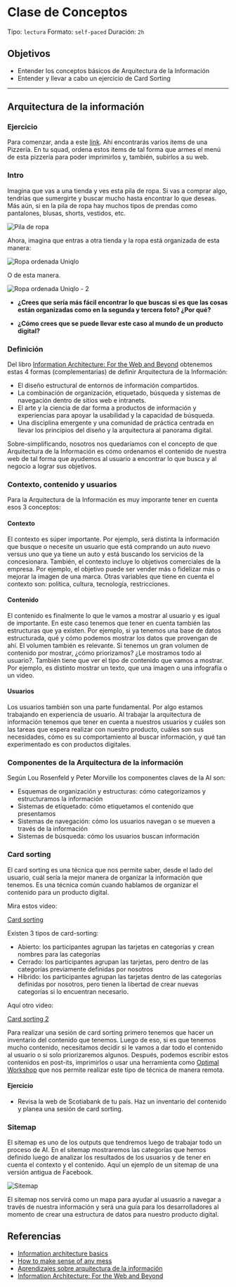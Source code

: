 # Clase de Conceptos

Tipo: `lectura`
Formato: `self-paced`
Duración: `2h`

## Objetivos

- Entender los conceptos básicos de Arquitectura de la Información
- Entender y llevar a cabo un ejercicio de Card Sorting

***

## Arquitectura de la información

### Ejercicio

Para comenzar, anda a este [link](https://docs.google.com/spreadsheets/d/1dALqHwNft1EkFfbeuoOhiC9R_jC0RrwfYdn2sosZyWw/edit?usp=sharing).
Ahí encontrarás varios items de una Pizzería. En tu squad, ordena estos items de
tal forma que armes el menú de esta pizzería para poder imprimirlos y, también,
subirlos a su web.

### Intro

Imagina que vas a una tienda y ves esta pila de ropa. Si vas a comprar algo,
tendrías que sumergirte y buscar mucho hasta encontrar lo que deseas. Más aún,
si en la pila de ropa hay muchos tipos de prendas como pantalones, blusas,
shorts, vestidos, etc.

![Pila de ropa](https://lh3.googleusercontent.com/PCPqvsj2QkC0PZAOw6KdYSzj7QN_Wm-GpkWfUTRjkwCscmHfG1NnJTiycXc3yu7bB7bID2R8HdHVcCWurvdfx19IIBrDh8Iek481U4WpyGFp3YAmLm7NCYcZTqsuYlpmEDIIzJM-QT8)

Ahora, imagina que entras a otra tienda y la ropa está organizada de esta
manera:

![Ropa ordenada Uniqlo](https://lh4.googleusercontent.com/Qcf7Urv949mGj9bCFTCQacINc288JN5IHt_DnNyIe3EfxaHQYLbUA-2C1PSC3lCQR3j42NK_SkmbPOYUyIDtnWN131Ht8GkdEIYfQbKaCOAhiEDdQ7vZ9ZZ2GJmOoJy4YStfTWvDbUI)

O de esta manera.

![Ropa ordenada Uniqlo - 2](https://lh4.googleusercontent.com/aB8MyzTtw5TX-Epf0ILNbwLjuDNgLTveXuK5S0loHmRw_xZbJsxV2khJPYwvVLZGEOXx_fxdKUEi2lNZbROXZPHy3zX_2WOIe4gkYrnJSG_6oL1FopmTo9w6WckaAeYaZT-a4e6VhxE)

- **¿Crees que sería más fácil encontrar lo que buscas si es que las cosas están
  organizadas como en la segunda y tercera foto? ¿Por qué?**

- **¿Cómo crees que se puede llevar este caso al mundo de un producto digital?**

### Definición

Del libro [Information Architecture: For the Web and Beyond](https://www.amazon.com/Information-Architecture-Beyond-Louis-Rosenfeld/dp/1491911689/ref=sr_1_1?ie=UTF8&qid=1519138195&sr=8-1&keywords=information+architecture&dpID=51gpnrSXHHL&preST=_SY291_BO1,204,203,200_QL40_&dpSrc=srch)
obtenemos estas 4 formas (complementarias) de definir Arquitectura de la
Información:

- El diseño estructural de entornos de información compartidos.
- La combinación de organización, etiquetado, búsqueda y sistemas de navegación
  dentro de sitios web e intranets.
- El arte y la ciencia de dar forma a productos de información y experiencias
  para apoyar la usabilidad y la capacidad de búsqueda.
- Una disciplina emergente y una comunidad de práctica centrada en llevar los
  principios del diseño y la arquitectura al panorama digital.

Sobre-simplificando, nosotros nos quedaríamos con el concepto de que
Arquitectura de la Información es cómo ordenamos el contenido de nuestra web
de tal forma que ayudemos al usuario a encontrar lo que busca y al negocio a
lograr sus objetivos.

### Contexto, contenido y usuarios

Para la Arquitectura de la Información es muy imporante tener en cuenta esos
3 conceptos:

#### Contexto

El contexto es súper importante. Por ejemplo, será distinta la información que
busque o necesite un usuario que está comprando un auto nuevo versus uno que
ya tiene un auto y está buscando los servicios de la concesionara. También,
el contexto incluye lo objetivos comerciales de la empresa. Por ejemplo, el
objetivo puede ser vender más o fidelizar más o mejorar la imagen de una marca.
Otras variables que tiene en cuenta el contexto son: política, cultura,
tecnología, restricciones.

#### Contenido

El contenido es finalmente lo que le vamos a mostrar al usuario y es igual de
importante. En este caso tenemos que tener en cuenta también las estructuras
que ya existen. Por ejemplo, si ya tenemos una base de datos estructurada, qué
y cómo podemos mostrar los datos que provengan de ahí. El volumen también es
relevante. Si tenemos un gran volumen de contenido por mostrar, ¿cómo
priorizamos? ¿Le mostramos todo al usuario?. También tiene que ver el tipo de
contenido que vamos a mostrar. Por ejemplo, es distinto mostrar un texto, que
una imagen o una infografía o un video.

#### Usuarios

Los usuarios también son una parte fundamental. Por algo estamos trabajando en
experiencia de usuario. Al trabajar la arquitectura de información tenemos que
tener en cuenta a nuestros usuarios y cuáles son las tareas que espera realizar
con nuestro producto, cuáles son sus necesidades, cómo es su comportamiento
al buscar información, y qué tan experimentado es con productos digitales.

### Componentes de la Arquitectura de la información

Según Lou Rosenfeld y Peter Morville los componentes claves de la AI son:

- Esquemas de organización y estructuras: cómo categorizamos y estructuramos la
  información
- Sistemas de etiquetado: cómo etiquetamos el contenido que presentamos
- Sistemas de navegación: cómo los usuarios navegan o se mueven a través de la
  información
- Sistemas de búsqueda: cómo los usuarios buscan información

### Card sorting

El card sorting es una técnica que nos permite saber, desde el lado del usuario,
cuál sería la mejor manera de organizar la información que tenemos. Es una
técnica común cuando hablamos de organizar el contenido para un producto
digital.

Mira estos video:

[Card sorting](https://youtu.be/TbEfjaE94sU)

Existen 3 tipos de card-sorting:

- Abierto: los participantes agrupan las tarjetas en categorías y crean nombres
  para las categorías
- Cerrado: los participantes agrupan las tarjetas, pero dentro de las categorías
  previamente definidas por nosotros
- Híbrido: los participantes agrupan las tarjetas dentro de las categorías
  definidas por nosotros, pero tienen la libertad de crear nuevas categorías si
  lo encuentran necesario.

Aquí otro video:

[Card sorting 2](https://youtu.be/-icR4aA7j84)

Para realizar una sesión de card sorting primero tenemos que hacer un inventario
del contenido que tenemos. Luego de eso, si es que tenemos mucho contenido,
necesitamos decidir si le vamos a dar todo el contenido al usuario o si solo
priorizaremos algunos. Después, podemos escribir estos contenidos en post-its,
imprimirlos o usar una herramienta como [Optimal Workshop](http://optimalworkshop.com/)
que nos permite realizar este tipo de técnica de manera remota.

#### Ejercicio

- Revisa la web de Scotiabank de tu país. Haz un inventario del contenido y
  planea una sesión de card sorting.

### Sitemap

El sitemap es uno de los outputs que tendremos luego de trabajar todo un proceso
de AI. En el sitemap mostraremos las categorías que hemos definido luego de
analizar los resultados de los usuarios y de tener en cuenta el contexto y el
contenido. Aquí un ejemplo de un sitemap de una versión antigua de Facebook.

![Sitemap](https://lh3.googleusercontent.com/JnIcB_U6TAajcSyP2RJo1WRsGfHuBMxrWwEUMMjsglOa_6R57nxiEIngchCZWDkRkHB6VIfVo1y_4CnHlULAiI9AAFz99OVKFzmSXRwSfw32MDbjony8Y_diWXH_bxNxCEIQx0tYLtY)

El sitemap nos servirá como un mapa para ayudar al usuasrio a navegar a través
de nuestra información y será una guía para los desarrolladores al momento de
crear una estructura de datos para nuestro producto digital.

## Referencias

- [Information architecture basics](https://www.usability.gov/what-and-why/information-architecture.html)
- [How to make sense of any mess](https://vimeo.com/168194951)
- [Aprendizajes sobre arquitectura de la información](http://www.icrossing.com/la/ideas/aprendizajes-del-isa-2015-sobre-arquitectura-de-la-informaci%C3%B3n)
- [Information Architecture: For the Web and Beyond](https://www.amazon.com/Information-Architecture-Beyond-Louis-Rosenfeld/dp/1491911689/ref=sr_1_1?ie=UTF8&qid=1519138195&sr=8-1&keywords=information+architecture&dpID=51gpnrSXHHL&preST=_SY291_BO1,204,203,200_QL40_&dpSrc=srch)